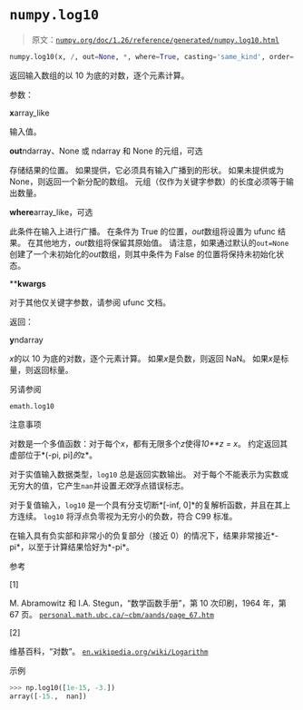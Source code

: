 # `numpy.log10`

> 原文：[`numpy.org/doc/1.26/reference/generated/numpy.log10.html`](https://numpy.org/doc/1.26/reference/generated/numpy.log10.html)

```py
numpy.log10(x, /, out=None, *, where=True, casting='same_kind', order='K', dtype=None, subok=True[, signature, extobj]) = <ufunc 'log10'>
```

返回输入数组的以 10 为底的对数，逐个元素计算。

参数：

**x**array_like

输入值。

**out**ndarray、None 或 ndarray 和 None 的元组，可选

存储结果的位置。 如果提供，它必须具有输入广播到的形状。 如果未提供或为 None，则返回一个新分配的数组。 元组（仅作为关键字参数）的长度必须等于输出数量。

**where**array_like，可选

此条件在输入上进行广播。 在条件为 True 的位置，*out*数组将设置为 ufunc 结果。 在其他地方，*out*数组将保留其原始值。 请注意，如果通过默认的`out=None`创建了一个未初始化的*out*数组，则其中条件为 False 的位置将保持未初始化状态。

****kwargs**

对于其他仅关键字参数，请参阅 ufunc 文档。

返回：

**y**ndarray

*x*的以 10 为底的对数，逐个元素计算。 如果*x*是负数，则返回 NaN。 如果*x*是标量，则返回标量。

另请参阅

`emath.log10`

注意事项

对数是一个多值函数：对于每个*x*，都有无限多个*z*使得*10**z = x*。 约定返回其虚部位于*(-pi, pi]*的*z*。

对于实值输入数据类型，`log10` 总是返回实数输出。 对于每个不能表示为实数或无穷大的值，它产生`nan`并设置*无效*浮点错误标志。

对于复值输入，`log10` 是一个具有分支切断*[-inf, 0]*的复解析函数，并且在其上方连续。 `log10` 将浮点负零视为无穷小的负数，符合 C99 标准。

在输入具有负实部和非常小的负复部分（接近 0）的情况下，结果非常接近*-pi*，以至于计算结果恰好为*-pi*。

参考

[1]

M. Abramowitz 和 I.A. Stegun，“数学函数手册”，第 10 次印刷，1964 年，第 67 页。 [`personal.math.ubc.ca/~cbm/aands/page_67.htm`](https://personal.math.ubc.ca/~cbm/aands/page_67.htm)

[2]

维基百科，“对数”。 [`en.wikipedia.org/wiki/Logarithm`](https://en.wikipedia.org/wiki/Logarithm)

示例

```py
>>> np.log10([1e-15, -3.])
array([-15.,  nan]) 
```
